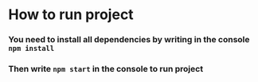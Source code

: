 # How to run project
### You need to install all dependencies by writing in the console `npm install`
### Then write `npm start` in the console to run project
